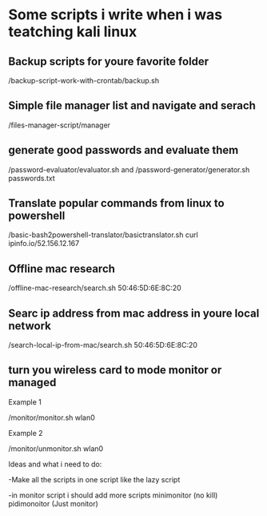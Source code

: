 # Some scripts i write when i was teatching kali linux

## Backup scripts for youre favorite folder

/backup-script-work-with-crontab/backup.sh

## Simple file manager list and navigate and serach

/files-manager-script/manager


## generate good passwords and evaluate them

/password-evaluator/evaluator.sh and /password-generator/generator.sh passwords.txt

## Translate popular commands from linux to powershell

/basic-bash2powershell-translator/basictranslator.sh curl ipinfo.io/52.156.12.167


## Offline mac research

/offline-mac-research/search.sh 50:46:5D:6E:8C:20

## Searc ip address from mac address in youre local network

/search-local-ip-from-mac/search.sh 50:46:5D:6E:8C:20


## turn you wireless card to mode monitor or managed


Example 1

/monitor/monitor.sh wlan0

Example 2

/monitor/unmonitor.sh wlan0




Ideas and what i need to do:

-Make all the scripts in one script like the lazy script

-in monitor script i should add more scripts minimonitor (no kill) pidimonoitor (Just monitor)


